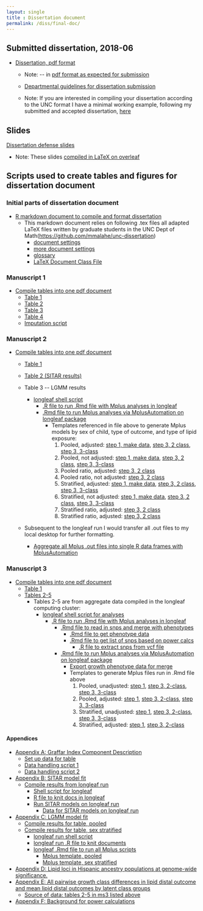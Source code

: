 ```yaml
---
layout: single
title : Dissertation document
permalink: /diss/final-doc/
---
```


## Submitted dissertation, 2018-06

* [Dissertation, pdf format](../../unc-dissertation-markdown-p2/dissertation.pdf)

    * Note: -- in [pdf format as expected for submission](https://gradschool.unc.edu/academics/thesis-diss/guide/submission.html)
    
    * [Departmental guidelines for dissertation submission](https://sph.unc.edu/files/2017/09/Acad_Policies_Fall_2017.pdf)
    
    * Note: If you are interested in compiling your dissertation according to the UNC format I have a minimal working example, following my submitted and accepted dissertation, [here](https://github.com/avonholle/unc-dissertation-markdown-template)
    
## Slides

[Dissertation defense slides](../../unc-dissertation-markdown-p2/defense-slides-avh.pdf)

  * Note: These slides [compiled in LaTeX on overleaf](https://www.overleaf.com/15861270tdtfhzyywpyy)

## Scripts used to create tables and figures for dissertation document

### Initial parts of dissertation document

* [R markdown document to compile and format dissertation](../../unc-dissertation-markdown-public/dissertation.Rmd)
   * This markdown document relies on following .tex files all adapted LaTeX files written by graduate students in the UNC Dept of Math(https://github.com/mmalahe/unc-dissertation)
      * [document settings](../../unc-dissertation-markdown-public/includes/tex/doc_prefix_unc.tex)
      * [more document settings](../../unc-dissertation-markdown-public/includes/tex/glossaryfile.tex)
      * [glossary](../../unc-dissertation-markdown-public/includes/tex/header-unc.tex)
      * [LaTeX Document Class File](../../unc-dissertation-markdown-public/uncdissertation.cls)

### Manuscript 1
    
* [Compile tables into one pdf document](../../unc-dissertation-markdown-public/includes/scripts/paper1/sitar-rev5/tables-ms.Rmd)  
   * [Table 1](../../unc-dissertation-markdown-public/includes/scripts/paper1/sitar-rev5/table1-rev-ms.Rmd)  
   * [Table 2](../../unc-dissertation-markdown-public/includes/scripts/paper1/sitar-rev5/table2-mice.Rmd)
   * [Table 3](../../unc-dissertation-markdown-public/includes/scripts/paper1/sitar-rev5/table2-mice-ht.Rmd)   
   * [Table 4](../../unc-dissertation-markdown-public/includes/scripts/paper1/sitar-rev5/table2-mice-wfl.Rmd)  
   * [Imputation script](../../unc-dissertation-markdown-public/includes/scripts/paper1/sitar-rev5/table3-data-handle-weight-impute-rev.Rmd)
   



### Manuscript 2

* [Compile tables into one pdf document](../../unc-dissertation-markdown-public/includes/scripts/paper2/bch-read-all-bf-pdfversion.Rmd)  
   * [Table 1](../../unc-dissertation-markdown-public/includes/scripts/paper2/table1.Rmd)  
   * [Table 2 (SITAR results)](../../unc-dissertation-markdown-public/includes/scripts/paper2/initial-m2-impute2.Rmd)  
   * Table 3 -- LGMM results  
       * [longleaf shell script](../../unc-dissertation-markdown-public/includes/scripts/paper2/longleaf/compile-mplus/run-files-data.sh.txt)  
         * [.R file to run .Rmd file with Mplus analyses in longleaf](../../unc-dissertation-markdown-public/includes/scripts/paper2/longleaf/compile-mplus/run-mplus-prep.R)  
         * [.Rmd file to run Mplus analyses via MplusAutomation on longleaf package](../../unc-dissertation-markdown-public/includes/scripts/paper2/longleaf/compile-mplus/m2-data-scripts-bf.Rmd)  
             * Templates referenced in file above to generate Mplus models by sex of child, type of outcome, and type of lipid exposure: 
                 1. Pooled, adjusted: [step 1, make data](../../unc-dissertation-markdown-public/includes/scripts/paper2/longleaf/compile-mplus/mplus-templates-bf/template_mplus2-step1-pooled-univ.txt), [step 3, 2 class](../../unc-dissertation-markdown-public/includes/scripts/paper2/longleaf/compile-mplus/mplus-templates-bf/template_mplus2-step3-2-class-pooled-univ.txt), [step 3, 3-class](../../unc-dissertation-markdown-public/includes/scripts/paper2/longleaf/compile-mplus/mplus-templates-bf/template_mplus2-step3-3-class-pooled-univ.txt)  
                 2. Pooled, not adjusted: [step 1, make data](../../unc-dissertation-markdown-public/includes/scripts/paper2/longleaf/compile-mplus/mplus-templates-bf/template_mplus2-step1-pooled-noad.txt), [step 3, 2 class](../../unc-dissertation-markdown-public/includes/scripts/paper2/longleaf/compile-mplus/mplus-templates-bf/template_mplus2-step3-2-class-pooled-noadj.txt), [step 3, 3-class](../../unc-dissertation-markdown-public/includes/scripts/paper2/longleaf/compile-mplus/mplus-templates-bf/template_mplus2-step3-3-class-pooled-noadj.txt)  
                 3. Pooled ratio, adjusted: [step 3, 2 class](../../unc-dissertation-markdown-public/includes/scripts/paper2/longleaf/compile-mplus/mplus-templates-bf/template_mplus2-step3-2-class-pooled-ratio.txt)
                 4. Pooled ratio, not adjusted: [step 3, 2 class](../../unc-dissertation-markdown-public/includes/scripts/paper2/longleaf/compile-mplus/mplus-templates-bf/template_mplus2-step3-2-class-pooled-ratio-noadjust.txt)
                 5. Stratified, adjusted:  [step 1, make data](../../unc-dissertation-markdown-public/includes/scripts/paper2/longleaf/compile-mplus/mplus-templates-bf/template_mplus2-step1-strat-univ.txt), [step 3, 2 class](../../unc-dissertation-markdown-public/includes/scripts/paper2/longleaf/compile-mplus/mplus-templates-bf/template_mplus2-step3-2-class-strat-univ.txt), [step 3, 3-class](../../unc-dissertation-markdown-public/includes/scripts/paper2/longleaf/compile-mplus/mplus-templates-bf/template_mplus2-step3-3-class-strat-univ.txt)  
                 6. Stratified, not adjusted:  [step 1, make data](../../unc-dissertation-markdown-public/includes/scripts/paper2/longleaf/compile-mplus/mplus-templates-bf/template_mplus2-step1-strat-univ-noadj.txt), [step 3, 2 class](../../unc-dissertation-markdown-public/includes/scripts/paper2/longleaf/compile-mplus/mplus-templates-bf/template_mplus2-step3-2-class-strat-univ-noadj.txt), [step 3, 3-class](../../unc-dissertation-markdown-public/includes/scripts/paper2/longleaf/compile-mplus/mplus-templates-bf/template_mplus2-step3-3-class-strat-univ-noadj.txt)                   
                 7. Stratified ratio, adjusted:  [step 3, 2 class](../../unc-dissertation-markdown-public/includes/scripts/paper2/longleaf/compile-mplus/mplus-templates-bf/template_mplus2-step3-2-class-strat-ratio.txt)
                 8. Stratified ratio, adjusted:  [step 3, 2 class](../../unc-dissertation-markdown-public/includes/scripts/paper2/longleaf/compile-mplus/mplus-templates-bf/template_mplus2-step3-2-class-strat-ratio-noadjust.txt)  
                 
    * Subsequent to the longleaf run I would transfer all .out files to my local desktop for further formatting.  
        * [Aggregate all Mplus .out files into single R data frames with MplusAutomation](../../unc-dissertation-markdown-public/includes/scripts/paper2/bch-read-all-bf-pdfversion.Rmd)  
   
   
### Manuscript 3

* [Compile tables into one pdf document](../../unc-dissertation-markdown-public/includes/scripts/paper3/ms3-read-all-pdfversion.Rmd)  
    * [Table 1](../../unc-dissertation-markdown-public/includes/scripts/paper3/table1.Rmd)  
    * [Tables 2-5](../../unc-dissertation-markdown-public/includes/scripts/paper3/ms3-read-all-pdfversion.Rmd)  
        * Tables 2-5 are from aggregate data compiled in the longleaf computing cluster:
            * [longleaf shell script for analyses](../../unc-dissertation-markdown-public/includes/scripts/paper3/longleaf/compile-mplus/run-files-data.sh.txt) 
                * [.R file to run .Rmd file with Mplus analyses in longleaf](../../unc-dissertation-markdown-public/includes/scripts/paper3/longleaf/compile-mplus/run-mplus-prep.R)  
                   * [.Rmd file to read in snps and merge with phenotypes](../../unc-dissertation-markdown-public/includes/scripts/paper3/longleaf/compile-mplus/get-snp-data.Rmd)  
                      * [.Rmd file to get phenotype data](../../unc-dissertation-markdown-public/includes/scripts/paper3/longleaf/compile-mplus/get-phen-data.Rmd)  
                      * [.Rmd file to get list of snps based on power calcs](../../unc-dissertation-markdown-public/includes/scripts/power/aim3/power-calcs-ind-assoc.Rmd)  
                          * [.R file to extract snps from vcf file](../../unc-dissertation-markdown-public/includes/scripts/paper3/longleaf/create-list-snps-for-vcf.R)  
                   * [.Rmd file to run Mplus analyses via MplusAutomation on longleaf package](../../unc-dissertation-markdown-public/includes/scripts/paper3/longleaf/compile-mplus/m3-data-scripts.Rmd)  
                      * [Export growth phenotype data for merge](../../unc-dissertation-markdown-public/includes/scripts/paper1/lgmm/export-mplus.Rmd)
                      * Templates to generate Mplus files run in .Rmd file above
                           1. Pooled, unadjusted: [step 1](../../unc-dissertation-markdown-public/includes/scripts/paper3/longleaf/compile-mplus/mplus-tempates/pooled/template-m3-mplus-univ-distal-step1-pooled.txt), [step 3, 2-class](../../unc-dissertation-markdown-public/includes/scripts/paper3/longleaf/compile-mplus/mplus-tempates/pooled/template-m3-mplus-univ-distal-step3-2class-pooled.txt), [step 3, 3-class](../../unc-dissertation-markdown-public/includes/scripts/paper3/longleaf/compile-mplus/mplus-tempates/pooled/template-m3-mplus-univ-distal-step3-3class-pooled.txt)
                           2. Pooled, adjusted: [step 1](../../unc-dissertation-markdown-public/includes/scripts/paper3/longleaf/compile-mplus/mplus-tempates/pooled-adj/template-m3-mplus-univ-distal-step1-pooled-adj.txt), [step 3, 2-class](../../unc-dissertation-markdown-public/includes/scripts/paper3/longleaf/compile-mplus/mplus-tempates/pooled-adj/template-m3-mplus-univ-distal-step3-2class-pooled-adj.txt), [step 3, 3-class](../../unc-dissertation-markdown-public/includes/scripts/paper3/longleaf/compile-mplus/mplus-tempates/pooled-adj/template-m3-mplus-univ-distal-step3-3class-pooled-adj.txt)
                           3. Stratified, unadjusted: [step 1](../../unc-dissertation-markdown-public/includes/scripts/paper3/longleaf/compile-mplus/mplus-tempates/strat/template-m3-mplus-univ-alt-distal-step1.txt), [step 3, 2-class](../../unc-dissertation-markdown-public/includes/scripts/paper3/longleaf/compile-mplus/mplus-tempates/strat/template-m3-mplus-univ-alt-distal-step3-2class.txt), [step 3, 3-class](../../unc-dissertation-markdown-public/includes/scripts/paper3/longleaf/compile-mplus/mplus-tempates/strat/template-m3-mplus-univ-alt-distal-step3-3class.txt)
                           4. Stratified, adjusted: [step 1](../../unc-dissertation-markdown-public/includes/scripts/paper3/longleaf/compile-mplus/mplus-tempates/strat-adj/template-m3-mplus-univ-alt-distal-step1-adj.txt), [step 3, 2-class](../../unc-dissertation-markdown-public/includes/scripts/paper3/longleaf/compile-mplus/mplus-tempates/strat-adj/template-m3-mplus-univ-alt-distal-step3-2class-adj.txt)           


#### Appendices

  * [Appendix A: Graffar Index Component Description](../../unc-dissertation-markdown-public/sections/appendix-graffar-desc.Rmd)
      * [Set up data for table](../../unc-dissertation-markdown-public/includes/scripts/paper1/sitar-rev5/tables-ms.Rmd)  
      * [Data handling script 1](../../unc-dissertation-markdown-public/includes/scripts/paper1/Descriptive2.Rmd)  
      * [Data handling script 2](../../unc-dissertation-markdown-public/includes/scripts/paper1/descriptive_statistics.Rmd)  
  * [Appendix B: SITAR model fit](../../unc-dissertation-markdown-public/sections/appendix-model-fit-sitar.Rmd)
     * [Compile results from longleaf run](../../unc-dissertation-markdown-public/includes/scripts/paper1/sitar-rev5/fit-summary.Rmd)  
        * [Shell script for longleaf](../../unc-dissertation-markdown-public/includes/scripts/paper1/longleaf/model-fit/run-fit-files.sh.txt)  
        * [R file to knit docs in longleaf](../../unc-dissertation-markdown-public/includes/scripts/paper1/longleaf/model-fit/run-fit-files.R)       
        * [Run SITAR models on longleaf run](../../unc-dissertation-markdown-public/includes/scripts/paper1/longleaf/model-fit/table3-w-fcns.Rmd)  
          * [Data for SITAR models on longleaf run](../../unc-dissertation-markdown-public/includes/scripts/paper1/longleaf/model-fit/table3-data-handle-weight.Rmd)  
  * [Appendix C: LGMM model fit](../../unc-dissertation-markdown-public/sections/appendix-model-fit-lgmm.Rmd)
     * [Compile results for table, pooled](../../unc-dissertation-markdown-public/includes/scripts/paper1/longleaf/compile-mplus/summarize-mplus-results-sex-pooled.Rmd)
     * [Compile results for table, sex stratified](../../unc-dissertation-markdown-public/includes/scripts/paper1/longleaf/compile-mplus/summarize-mplus-results-sex-strat.Rmd)
        * [longleaf run shell script](../../unc-dissertation-markdown-public/includes/scripts/paper1/longleaf/compile-mplus/run-files-data.sh.txt)
        * [longleaf run .R file to knit documents](../../unc-dissertation-markdown-public/includes/scripts/paper1/longleaf/compile-mplus/run-mplus-prep.R)
        * [longleaf .Rmd file to run all Mplus scripts](../../unc-dissertation-markdown-public/includes/scripts/paper1/longleaf/compile-mplus/m1-data-scripts.Rmd)
           * [Mplus template, pooled](../../unc-dissertation-markdown-public/includes/scripts/paper1/longleaf/compile-mplus/mplus-templates/template_mplus1-pooled-fit.txt)
           * [Mplus template, sex  stratified](../../unc-dissertation-markdown-public/includes/scripts/paper1/longleaf/compile-mplus/mplus-templates/template_mplus1-strat-sex.txt)
  * [Appendix D: Lipid loci in Hispanic ancestry populations at genome-wide significance.](../../unc-dissertation-markdown-public/sections/appendix-a-rev.Rmd)
  * [Appendix E: All pairwise growth class differences in lipid distal outcome and mean lipid distal outcomes by latent class groups](../../unc-dissertation-markdown-public/sections/appendix-b-new.Rmd)
     * [Source of data: tables 2-5 in ms3 listed above](../../unc-dissertation-markdown-public/includes/scripts/paper3/ms3-read-all-pdfversion.Rmd)
  * [Appendix F: Background for power calculations](../../unc-dissertation-markdown-public/sections/appendix-d.Rmd)
    

